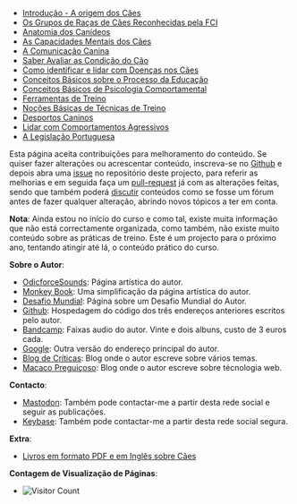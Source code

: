 - [Introdução - A origem dos Cães](./intro/README.md) 
- [Os Grupos de Raças de  Cães Reconhecidas pela FCI](./grupos/README.md)
- [Anatomia dos Canídeos](./corpo/README.md)
- [As Capacidades Mentais dos Cães](./psicao/README.md)
- [A Comunicação Canina](./comunica/README.md)
- [Saber Avaliar as Condição do Cão](./avalia/README.md)
- [Como identificar e lidar com Doenças nos Cães](./doencas/README.md)
- [Conceitos Básicos sobre o Processo da Educação](./educa/README.md)
- [Conceitos Básicos de Psicologia Comportamental](./psicologia/README.md)
- [Ferramentas de Treino](./material/README.md)
- [Noções Básicas de Técnicas de Treino](./treino/README.md)
- [Desportos Caninos](./desporto/README.md)
- [Lidar com Comportamentos Agressivos](./agressividade/README.md)
- [A Legislação Portuguesa](./lei/README.md)


Esta página aceita contribuições para melhoramento do conteúdo. Se quiser fazer alterações ou acrescentar conteúdo, inscreva-se no [Github](https://github.com/signup) e depois abra uma [issue](https://github.com/MacacoBudista/caes/issues) no repositório deste projecto, para referir as melhorias e em seguida faça um [pull-request](https://github.com/MacacoBudista/caes/pulls) já com as alterações feitas, sendo que também poderá [discutir](https://github.com/MacacoBudista/caes/discussions) conteúdos como se fosse um fórum antes de fazer qualquer alteração, abrindo novos tópicos a ter em conta. 

**Nota**: Ainda estou no início do curso e como tal, existe muita informação que não está correctamente organizada, como também, não existe muito conteúdo sobre as práticas de treino. Este é um projecto para o próximo ano, tentando atingir até lá, o conteúdo prático do curso. 

**Sobre o Autor**: 
- [OdicforceSounds](https://art.odicforcesounds.com): Página artística do autor. 
- [Monkey Book](https://book.odicforcesounds.com): Uma simplificação da página artística do autor. 
- [Desafio Mundial](https://wiki.odicforcesounds.com): Página sobre um Desafio Mundial do Autor.
- [Github](https://github.com/odicforcesounds): Hospedagem do código dos três endereços anteriores escritos pelo autor.  
- [Bandcamp](https://odicforcesounds.bandcamp.com/): Faixas audio do autor. Vinte e dois albuns, custo de 3 euros cada. 
- [Google](https://sites.google.com/site/odicforcesoundsrecords/as-janelas-das-consequencias-das-sequencias): Outra versão do endereço principal do autor. 
- [Blog de Críticas](https://criticasempiedade.blogspot.com/): Blog onde o autor escreve sobre vários temas. 
- [Macaco Preguiçoso](https://macacopreguicoso.blogspot.com/): Blog onde o autor escreve sobre técnologia web.

**Contacto**: 
- [Mastodon](https://masto.pt/@macaco): Também pode contactar-me a partir desta rede social e seguir as publicações. 
- [Keybase](https://keybase.io/path_of_shields): Também pode contactar-me a partir desta rede social segura. 

**Extra**: 
- [Livros em formato PDF e em Inglês sobre Cães](./livros/README.md)

**Contagem de Visualização de Páginas**: 

- ![Visitor Count](https://profile-counter.glitch.me/MacacoBudista/count.svg)
